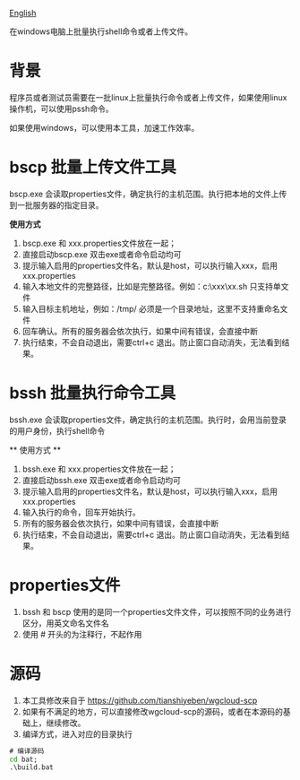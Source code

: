 [English](README-Chinese.md)

在windows电脑上批量执行shell命令或者上传文件。



# 背景

程序员或者测试员需要在一批linux上批量执行命令或者上传文件，如果使用linux操作机，可以使用pssh命令。

如果使用windows，可以使用本工具，加速工作效率。



# bscp 批量上传文件工具

bscp.exe 会读取properties文件，确定执行的主机范围。执行把本地的文件上传到一批服务器的指定目录。

**使用方式**

1. bscp.exe 和 xxx.properties文件放在一起；
2. 直接启动bscp.exe 双击exe或者命令启动均可
3. 提示输入启用的properties文件名，默认是host，可以执行输入xxx，启用xxx.properties
4. 输入本地文件的完整路径，比如是完整路径。例如：c:\xxx\xx.sh 只支持单文件
5. 输入目标主机地址，例如：/tmp/ 必须是一个目录地址，这里不支持重命名文件
6. 回车确认。所有的服务器会依次执行，如果中间有错误，会直接中断
7. 执行结束，不会自动退出，需要ctrl+c 退出。防止窗口自动消失，无法看到结果。

# bssh 批量执行命令工具
bssh.exe 会读取properties文件，确定执行的主机范围。执行时，会用当前登录的用户身份，执行shell命令

** 使用方式 **

1. bssh.exe 和 xxx.properties文件放在一起；
2. 直接启动bssh.exe 双击exe或者命令启动均可
3. 提示输入启用的properties文件名，默认是host，可以执行输入xxx，启用xxx.properties
4. 输入执行的命令，回车开始执行。
5. 所有的服务器会依次执行，如果中间有错误，会直接中断
6. 执行结束，不会自动退出，需要ctrl+c 退出。防止窗口自动消失，无法看到结果。

# properties文件
1. bssh 和 bscp 使用的是同一个properties文件文件，可以按照不同的业务进行区分，用英文命名文件名
2. 使用 # 开头的为注释行，不起作用

# 源码
1. 本工具修改来自于 https://github.com/tianshiyeben/wgcloud-scp
2. 如果有不满足的地方，可以直接修改wgcloud-scp的源码，或者在本源码的基础上，继续修改。
3. 编译方式，进入对应的目录执行
```bat
# 编译源码
cd bat;
.\build.bat
```
